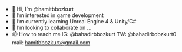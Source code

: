 - 👋 Hi, I’m @hamitbbozkurt
- 👀 I’m interested in game development
- 🌱 I’m currently learning Unreal Engine 4 & Unity/C#
- 💞️ I’m looking to collaborate on ...
- 📫 How to reach me IG: @bahadirbbozkurt TW: @bahadirbobzkurt0 mail: hamitbbozkurt@gmail.com

<!---
hamitbbozkurt/hamitbbozkurt is a ✨ special ✨ repository because its `README.md` (this file) appears on your GitHub profile.
You can click the Preview link to take a look at your changes.
--->
